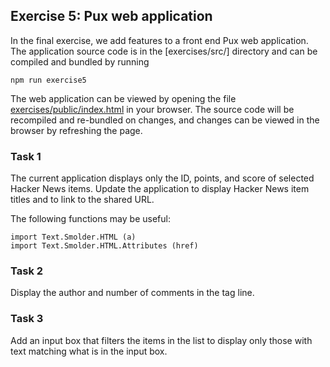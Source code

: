 ## Exercise 5: Pux web application

In the final exercise, we add features to a front end Pux web application. The application source code is in the [exercises/src/] directory and can be compiled and bundled by running

```
npm run exercise5
```

The web application can be viewed by opening the file [exercises/public/index.html](exercises/public/index.html) in your browser. The source code will be recompiled and re-bundled on changes, and changes can be viewed in the browser by refreshing the page.

### Task 1

The current application displays only the ID, points, and score of selected Hacker News items. Update the application to display Hacker News item titles and to link to the shared URL.

The following functions may be useful:

```
import Text.Smolder.HTML (a)
import Text.Smolder.HTML.Attributes (href)
```

### Task 2

Display the author and number of comments in the tag line.

### Task 3

Add an input box that filters the items in the list to display only those with text matching what is in the input box.